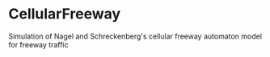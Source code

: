 # CellularFreeway
Simulation of Nagel and Schreckenberg's cellular freeway automaton model for freeway traffic
